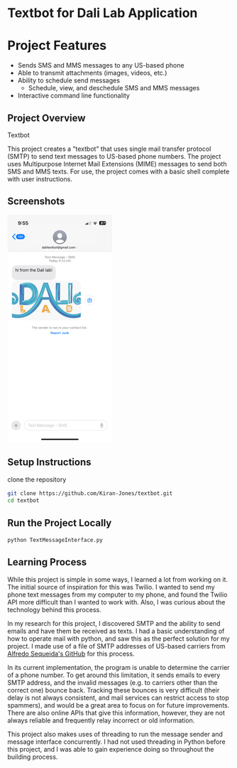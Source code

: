 # Textbot for Dali Lab Application

# Project Features

* Sends SMS and MMS messages to any US-based phone 
* Able to transmit attachments (images, videos, etc.)
* Ability to schedule send messages 
    * Schedule, view, and deschedule SMS and MMS messages  
* Interactive command line functionality 

## Project Overview
Textbot

This project creates a "textbot" that uses single mail transfer protocol (SMTP) to send text messages to US-based phone 
numbers. The project uses Multipurpose Internet Mail Extensions (MIME) messages to send both SMS and MMS texts. For use,
the project comes with a basic shell complete with user instructions. 

## Screenshots
<img src="attachments/hi_screenshot.jpeg" height="512" alt="hi_screenshot.png"/>


## Setup Instructions
clone the repository
```bash
git clone https://github.com/Kiran-Jones/textbot.git
cd textbot
```

## Run the Project Locally
```bash
python TextMessageInterface.py
```
## Learning Process
While this project is simple in some ways, I learned a lot from working on it. The initial source of inspiration for
this was Twilio. I wanted to send my phone text messages from my computer to my phone, and found the Twilio API
more difficult than I wanted to work with. Also, I was curious about the technology behind this process. 

In my research for this project, I discovered SMTP and the ability to send emails and have them be received as texts. I 
had a basic understanding of how to operate mail with python, and saw this as the perfect solution for my project. I 
made use of a file of SMTP addresses of US-based carriers from [Alfredo Sequeida's GitHub](https://github.com/alfredosequeida) 
for this process. 

In its current implementation, the program is unable to determine the carrier of a phone number. To get around this
limitation, it sends emails to every SMTP address, and the invalid messages (e.g. to carriers other than the correct one)
bounce back. Tracking these bounces is very difficult (their delay is not always consistent, and mail services can 
restrict access to stop spammers), and would be a great area to focus on for future improvements. There are also online 
APIs that give this information, however, they are not always reliable and frequently relay incorrect or old information.

This project also makes uses of threading to run the message sender and message interface concurrently. I had not used 
threading in Python before this project, and I was able to gain experience doing so throughout the building process.




